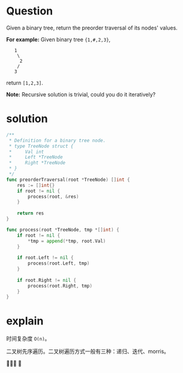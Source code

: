 # Question
Given a binary tree, return the preorder traversal of its nodes' values.

**For example:**
Given binary tree ```{1,#,2,3}```,
```
   1
    \
     2
    /
   3
```
return ```[1,2,3]```.

**Note:** Recursive solution is trivial, could you do it iteratively?

# solution
```go
/**
 * Definition for a binary tree node.
 * type TreeNode struct {
 *     Val int
 *     Left *TreeNode
 *     Right *TreeNode
 * }
 */
func preorderTraversal(root *TreeNode) []int {
    res := []int{}
    if root != nil {
        process(root, &res)
    }
    
    return res
}

func process(root *TreeNode, tmp *[]int) {
    if root != nil {
        *tmp = append(*tmp, root.Val)
    }
    
    if root.Left != nil {
        process(root.Left, tmp)
    }
    
    if root.Right != nil {
        process(root.Right, tmp)
    }
}
```
# explain
时间复杂度 ```O(n)```。 

二叉树先序遍历。二叉树遍历方式一般有三种：递归、迭代、morris。



